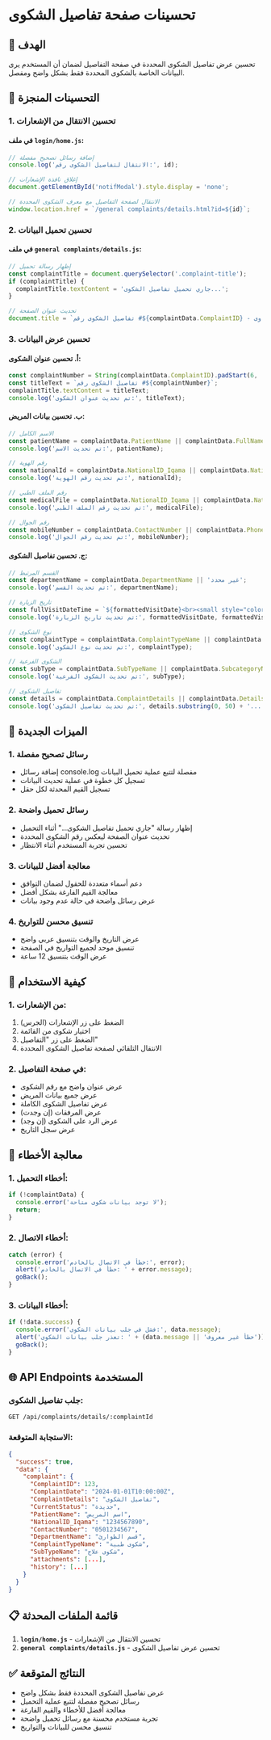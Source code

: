 # تحسينات صفحة تفاصيل الشكوى

## 🎯 الهدف
تحسين عرض تفاصيل الشكوى المحددة في صفحة التفاصيل لضمان أن المستخدم يرى البيانات الخاصة بالشكوى المحددة فقط بشكل واضح ومفصل.

## 📝 التحسينات المنجزة

### 1. تحسين الانتقال من الإشعارات

#### **في ملف `login/home.js`:**
```javascript
// إضافة رسائل تصحيح مفصلة
console.log('الانتقال لتفاصيل الشكوى رقم:', id);

// إغلاق نافذة الإشعارات
document.getElementById('notifModal').style.display = 'none';

// الانتقال لصفحة التفاصيل مع معرف الشكوى المحددة
window.location.href = `/general complaints/details.html?id=${id}`;
```

### 2. تحسين تحميل البيانات

#### **في ملف `general complaints/details.js`:**
```javascript
// إظهار رسالة تحميل
const complaintTitle = document.querySelector('.complaint-title');
if (complaintTitle) {
  complaintTitle.textContent = 'جاري تحميل تفاصيل الشكوى...';
}

// تحديث عنوان الصفحة
document.title = `تفاصيل الشكوى رقم #${complaintData.ComplaintID} - نظام الشكاوى`;
```

### 3. تحسين عرض البيانات

#### **أ. تحسين عنوان الشكوى:**
```javascript
const complaintNumber = String(complaintData.ComplaintID).padStart(6, '0');
const titleText = `تفاصيل الشكوى رقم #${complaintNumber}`;
complaintTitle.textContent = titleText;
console.log('تم تحديث عنوان الشكوى:', titleText);
```

#### **ب. تحسين بيانات المريض:**
```javascript
// الاسم الكامل
const patientName = complaintData.PatientName || complaintData.FullName || 'غير محدد';
console.log('تم تحديث الاسم:', patientName);

// رقم الهوية
const nationalId = complaintData.NationalID_Iqama || complaintData.NationalID || 'غير محدد';
console.log('تم تحديث رقم الهوية:', nationalId);

// رقم الملف الطبي
const medicalFile = complaintData.NationalID_Iqama || complaintData.NationalID || 'غير محدد';
console.log('تم تحديث رقم الملف الطبي:', medicalFile);

// رقم الجوال
const mobileNumber = complaintData.ContactNumber || complaintData.PhoneNumber || 'غير محدد';
console.log('تم تحديث رقم الجوال:', mobileNumber);
```

#### **ج. تحسين تفاصيل الشكوى:**
```javascript
// القسم المرتبط
const departmentName = complaintData.DepartmentName || 'غير محدد';
console.log('تم تحديث القسم:', departmentName);

// تاريخ الزيارة
const fullVisitDateTime = `${formattedVisitDate}<br><small style="color: #666;">${formattedVisitTime}</small>`;
console.log('تم تحديث تاريخ الزيارة:', formattedVisitDate, formattedVisitTime);

// نوع الشكوى
const complaintType = complaintData.ComplaintTypeName || complaintData.TypeName || 'غير محدد';
console.log('تم تحديث نوع الشكوى:', complaintType);

// الشكوى الفرعية
const subType = complaintData.SubTypeName || complaintData.SubcategoryName || 'غير محدد';
console.log('تم تحديث الشكوى الفرعية:', subType);

// تفاصيل الشكوى
const details = complaintData.ComplaintDetails || complaintData.Details || 'لا توجد تفاصيل';
console.log('تم تحديث تفاصيل الشكوى:', details.substring(0, 50) + '...');
```

## 🔧 الميزات الجديدة

### 1. رسائل تصحيح مفصلة
- إضافة رسائل console.log مفصلة لتتبع عملية تحميل البيانات
- تسجيل كل خطوة في عملية تحديث البيانات
- تسجيل القيم المحدثة لكل حقل

### 2. رسائل تحميل واضحة
- إظهار رسالة "جاري تحميل تفاصيل الشكوى..." أثناء التحميل
- تحديث عنوان الصفحة ليعكس رقم الشكوى المحددة
- تحسين تجربة المستخدم أثناء الانتظار

### 3. معالجة أفضل للبيانات
- دعم أسماء متعددة للحقول لضمان التوافق
- معالجة القيم الفارغة بشكل أفضل
- عرض رسائل واضحة في حالة عدم وجود بيانات

### 4. تنسيق محسن للتواريخ
- عرض التاريخ والوقت بتنسيق عربي واضح
- تنسيق موحد لجميع التواريخ في الصفحة
- عرض الوقت بتنسيق 12 ساعة

## 📱 كيفية الاستخدام

### 1. من الإشعارات:
1. الضغط على زر الإشعارات (الجرس)
2. اختيار شكوى من القائمة
3. الضغط على زر "التفاصيل"
4. الانتقال التلقائي لصفحة تفاصيل الشكوى المحددة

### 2. في صفحة التفاصيل:
- عرض عنوان واضح مع رقم الشكوى
- عرض جميع بيانات المريض
- عرض تفاصيل الشكوى الكاملة
- عرض المرفقات (إن وجدت)
- عرض الرد على الشكوى (إن وجد)
- عرض سجل التاريخ

## 🚨 معالجة الأخطاء

### 1. أخطاء التحميل:
```javascript
if (!complaintData) {
  console.error('لا توجد بيانات شكوى متاحة');
  return;
}
```

### 2. أخطاء الاتصال:
```javascript
catch (error) {
  console.error('خطأ في الاتصال بالخادم:', error);
  alert('خطأ في الاتصال بالخادم: ' + error.message);
  goBack();
}
```

### 3. أخطاء البيانات:
```javascript
if (!data.success) {
  console.error('فشل في جلب بيانات الشكوى:', data.message);
  alert('تعذر جلب بيانات الشكوى: ' + (data.message || 'خطأ غير معروف'));
  goBack();
}
```

## 🌐 API Endpoints المستخدمة

### جلب تفاصيل الشكوى:
```
GET /api/complaints/details/:complaintId
```

### الاستجابة المتوقعة:
```json
{
  "success": true,
  "data": {
    "complaint": {
      "ComplaintID": 123,
      "ComplaintDate": "2024-01-01T10:00:00Z",
      "ComplaintDetails": "تفاصيل الشكوى",
      "CurrentStatus": "جديدة",
      "PatientName": "اسم المريض",
      "NationalID_Iqama": "1234567890",
      "ContactNumber": "0501234567",
      "DepartmentName": "قسم الطوارئ",
      "ComplaintTypeName": "شكوى طبية",
      "SubTypeName": "شكوى علاج",
      "attachments": [...],
      "history": [...]
    }
  }
}
```

## 📋 قائمة الملفات المحدثة

1. **`login/home.js`** - تحسين الانتقال من الإشعارات
2. **`general complaints/details.js`** - تحسين عرض تفاصيل الشكوى

## ✅ النتائج المتوقعة

- عرض تفاصيل الشكوى المحددة فقط بشكل واضح
- رسائل تصحيح مفصلة لتتبع عملية التحميل
- معالجة أفضل للأخطاء والقيم الفارغة
- تجربة مستخدم محسنة مع رسائل تحميل واضحة
- تنسيق محسن للبيانات والتواريخ
